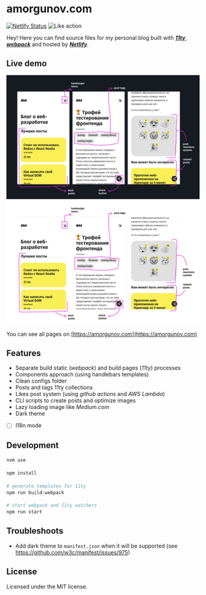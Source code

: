 # amorgunov.com

[![Netlify Status](https://img.shields.io/netlify/763b6aa3-7b4a-47fe-9c14-ee98f17d9580?style=flat&colorA=000000&colorB=000000)](https://app.netlify.com/sites/nukeapp/deploys) ![Like action](https://img.shields.io/github/actions/workflow/status/noveogroup-amorgunov/amorgunov.com/likes.yml?branch=master&style=flat&colorA=000000&colorB=000000)

Hey! Here you can find source files for my personal blog built with [**_11ty_**](https://www.11ty.io/), [**_webpack_**](https://webpack.js.org/) and hosted by [**_Netlify_**](https://netlify.com/).

## Live demo

![](./src/assets/images/preview-github@dark.png#gh-dark-mode-only)![](./src/assets/images/preview-github@light.png#gh-light-mode-only)

You can see all pages on [https://amorgunov.com](https://amorgunov.com)

## Features

- Separate build static (*webpack*) and build pages (*11ty*) processes
- Components approach (using handlebars templates)
- Clean configs folder
- Posts and tags 11ty collections
- Likes post system (using *github actions* and *AWS Lambda*)
- CLI scripts to create posts and optimize images
- Lazy loading image like *Medium.com*
- Dark theme
- [ ] I18n mode

## Development

```bash
nvm use

npm install

# generate templates for 11ty
npm run build:webpack

# start webpack and 11ty watchers
npm run start
```

## Troubleshoots

- Add dark theme to `manifest.json` when it will be supported (see https://github.com/w3c/manifest/issues/975)

## License

Licensed under the MIT license.
